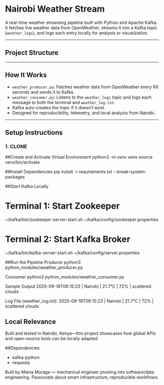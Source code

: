 #  Nairobi Weather Stream

A real-time weather streaming pipeline built with Python and Apache Kafka. It fetches live weather data from OpenWeather, streams it into a Kafka topic (`weather_logs`), and logs each entry locally for analysis or visualization.

---

##  Project Structure



---

##   How It Works

- `weather_producer.py`: Fetches weather data from OpenWeather every 60 seconds and sends it to Kafka.
- `weather_consumer.py`: Listens to the `weather_logs` topic and logs each message to both the terminal and `weather_log.txt`.
- Kafka auto-creates the topic if it doesn’t exist.
- Designed for reproducibility, telemetry, and local analysis from Nairobi.

---

##  Setup Instructions

### 1. CLONE 

 ##Create and Activate Virtual Environment
python3 -m venv venv
source venv/bin/activate

##Install Dependencies
pip install -r requirements.txt --break-system-packages

##Start Kafka Locally
# Terminal 1: Start Zookeeper
~/kafka/bin/zookeeper-server-start.sh ~/kafka/config/zookeeper.properties

# Terminal 2: Start Kafka Broker
~/kafka/bin/kafka-server-start.sh ~/kafka/config/server.properties

##Run the Pipeline
Producer
python3 python_modules/weather_producer.py

Consumer
python3 python_modules/weather_consumer.py

Sample Output
2025-09-18T06:15:23 | Nairobi | 21.7°C | 72% | scattered clouds

Log File (weather_log.txt):
2025-09-18T06:15:23 | Nairobi | 21.7°C | 72% | scattered clouds

## Local Relevance
Built and tested in Nairobi, Kenya—this project showcases how global APIs and open-source tools can be locally adapted

##Dependencies
- kafka-python
- requests

Built by Maina Murage — mechanical engineer pivoting into software/data engineering. Passionate about smart infrastructure, reproducible workflows.









